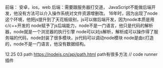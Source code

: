 


前端： 安卓，ios，web
后端：需要跟服务器打交道，
JavaScript不能做后端开发，他没有方法可以介入操作系统对文件资源增删改。
16年时，因为出现了node这个环境，他把js提升到了天花板级别，js可以做后端开发，因为node本质是用c/c++开发的
node赋予了js后端能力，node不是一门语言，他只是代码的解析器，node就是一个浏览器的执行引擎
node可以对js解析，解析成可以操作得了服务端的代码，node封装了很多模块，js代码可以调动node模块
node是由c打造的，node不是一门语言，他没有数据结构。

12.25    03 path
https://nodejs.cn/api/path.html  path有很多方法
// code runner插件 